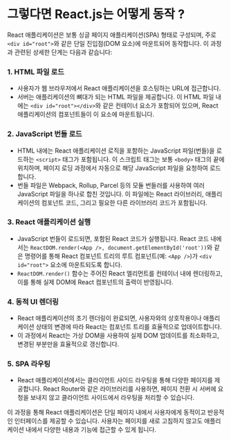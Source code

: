# 그렇다면 React.js는 어떻게 동작 ?
React 애플리케이션은 보통 싱글 페이지 애플리케이션(SPA) 형태로 구성되며, 주로 `<div id="root">`와 같은 단일 진입점(DOM 요소)에 마운트되어 동작합니다. 이 과정과 관련된 상세한 단계는 다음과 같습니다:

### 1. HTML 파일 로드

- 사용자가 웹 브라우저에서 React 애플리케이션을 호스팅하는 URL에 접근합니다.
- 서버는 애플리케이션의 뼈대가 되는 HTML 파일을 제공합니다. 이 HTML 파일 내에는 `<div id="root"></div>`와 같은 컨테이너 요소가 포함되어 있으며, React 애플리케이션의 컴포넌트들이 이 요소에 마운트됩니다.

### 2. JavaScript 번들 로드

- HTML 내에는 React 애플리케이션 로직을 포함하는 JavaScript 파일(번들)을 로드하는 `<script>` 태그가 포함됩니다. 이 스크립트 태그는 보통 `<body>` 태그의 끝에 위치하며, 페이지 로딩 과정에서 자동으로 해당 JavaScript 파일을 요청하여 로드합니다.
- 번들 파일은 Webpack, Rollup, Parcel 등의 모듈 번들러를 사용하여 여러 JavaScript 파일을 하나로 합친 것입니다. 이 파일에는 React 라이브러리, 애플리케이션의 컴포넌트 코드, 그리고 필요한 다른 라이브러리 코드가 포함됩니다.

### 3. React 애플리케이션 실행

- JavaScript 번들이 로드되면, 포함된 React 코드가 실행됩니다. React 코드 내에서는 `ReactDOM.render(<App />, document.getElementById('root'))`와 같은 명령어를 통해 React 컴포넌트 트리의 루트 컴포넌트(예: `<App />`)가 `<div id="root">` 요소에 마운트되도록 합니다.
- `ReactDOM.render()` 함수는 주어진 React 엘리먼트를 컨테이너 내에 렌더링하고, 이를 통해 실제 DOM에 React 컴포넌트의 출력이 반영됩니다.

### 4. 동적 UI 렌더링

- React 애플리케이션의 초기 렌더링이 완료되면, 사용자와의 상호작용이나 애플리케이션 상태의 변경에 따라 React는 컴포넌트 트리를 효율적으로 업데이트합니다.
- 이 과정에서 React는 가상 DOM을 사용하여 실제 DOM 업데이트를 최소화하고, 변경된 부분만을 효율적으로 갱신합니다.

### 5. SPA 라우팅

- React 애플리케이션에서는 클라이언트 사이드 라우팅을 통해 다양한 페이지를 제공합니다. React Router와 같은 라이브러리를 사용하면, 페이지 전환 시 서버에 요청을 보내지 않고 클라이언트 사이드에서 라우팅을 처리할 수 있습니다.

이 과정을 통해 React 애플리케이션은 단일 페이지 내에서 사용자에게 동적이고 반응적인 인터페이스를 제공할 수 있습니다. 사용자는 페이지를 새로 고침하지 않고도 애플리케이션 내에서 다양한 내용과 기능에 접근할 수 있게 됩니다.
